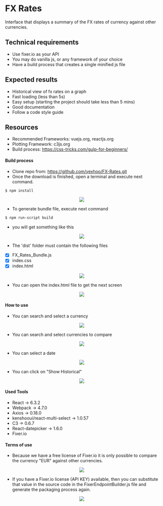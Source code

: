 # FX Rates
Interface that displays a summary of the FX rates of currency against other currencies.
## Technical requirements
- Use fixer.io as your API
- You may do vanilla js, or any framework of your choice
- Have a build process that creates a single minified js file
## Expected results
- Historical view of fx rates on a graph
- Fast loading (less than 5s)
- Easy setup (starting the project should take less than 5 mins)
- Good documentation
- Follow a code style guide
## Resources
- Recommended Frameworks: vuejs.org, reactjs.org
- Plotting Framework: c3js.org
- Build process: https://css-tricks.com/gulp-for-beginners/



#### Build process
- Clone repo from: https://github.com/yexhoo/FX-Rates.git
- Once the download is finished, open a terminal and execute next command.
```sh
$ npm install
```

<p align="center"><img src="doc/images/screenShoot1.png" /></p>

- To generate bundle file, execute next command
```sh
$ npm run-script build
```
- you will get something like this

<p align="center"><img src="doc/images/screenShoot2.png" /></p>

- The 'dist' folder must contain the following files

- [x] FX_Rates_Bundle.js
- [x] index.css
- [x] index.html

<p align="center"><img src="doc/images/screenShoot3.png" /></p>

- You can open the index.html file to get the next screen

<p align="center"><img src="doc/images/screenShoot4.png" /></p>

#### How to use

- You can search and select a currency

<p align="center"><img src="doc/images/screenShoot5.png" /></p> 

- You can search and select currencies to compare

<p align="center"><img src="doc/images/screenShoot6.png" /></p> 

- You can select a date

<p align="center"><img src="doc/images/screenShoot7.png" /></p> 

- You can click on "Show Historical"

<p align="center"><img src="doc/images/screenShoot8.png" /></p> 

#### Used Tools
- React -> 6.3.2
- Webpack -> 4.7.0 
- Axios -> 0.18.0
- kenshooui/react-multi-select -> 1.0.57 
- C3 -> 0.6.7
- React-datepicker -> 1.6.0
- Fixer.io 

#### Terms of use
- Because we have a free license of Fixer.io it is only possible to compare the currency "EUR" against other currencies.

<p align="center"><img src="doc/images/screenShoot11.png" /></p>  

- If you have a Fixer.io license (API KEY) available, then you can substitute that value in the source code in the FixerEndpointBuilder.js file and generate the packaging process again.

<p align="center"><img src="doc/images/screenShoot10.png" /></p>  



